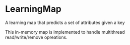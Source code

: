 LearningMap
===========

A learning map that predicts a set of attributes given a key

This in-memory map is implemented to handle multithread read/write/remove opreations.
